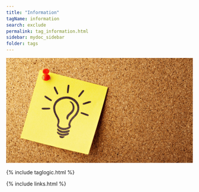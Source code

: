 ```yaml
---
title: "Information"
tagName: information
search: exclude
permalink: tag_information.html
sidebar: mydoc_sidebar
folder: tags
---
```


![Structured Canvases - Business](media/information_001.png)

{% include taglogic.html %}

{% include links.html %}
